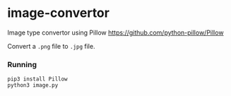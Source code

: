 # image-convertor
Image type convertor using Pillow 
https://github.com/python-pillow/Pillow

Convert a `.png` file to `.jpg` file.

### Running
`pip3 install Pillow` <br/>
`python3 image.py`
